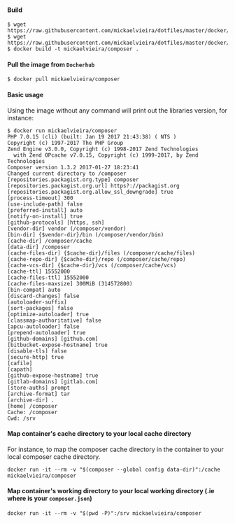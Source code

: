 #### Build

```
$ wget https://raw.githubusercontent.com/mickaelvieira/dotfiles/master/docker/composer/Dockerfile
$ wget https://raw.githubusercontent.com/mickaelvieira/dotfiles/master/docker/composer/script.sh
$ docker build -t mickaelvieira/composer .
```

#### Pull the image from `Docherhub`

```
$ docker pull mickaelvieira/composer
```

#### Basic usage

Using the image without any command will print out the libraries version, for instance:

```
$ docker run mickaelvieira/composer
PHP 7.0.15 (cli) (built: Jan 19 2017 21:43:38) ( NTS )
Copyright (c) 1997-2017 The PHP Group
Zend Engine v3.0.0, Copyright (c) 1998-2017 Zend Technologies
  with Zend OPcache v7.0.15, Copyright (c) 1999-2017, by Zend Technologies
Composer version 1.3.2 2017-01-27 18:23:41
Changed current directory to /composer
[repositories.packagist.org.type] composer
[repositories.packagist.org.url] https?://packagist.org
[repositories.packagist.org.allow_ssl_downgrade] true
[process-timeout] 300
[use-include-path] false
[preferred-install] auto
[notify-on-install] true
[github-protocols] [https, ssh]
[vendor-dir] vendor (/composer/vendor)
[bin-dir] {$vendor-dir}/bin (/composer/vendor/bin)
[cache-dir] /composer/cache
[data-dir] /composer
[cache-files-dir] {$cache-dir}/files (/composer/cache/files)
[cache-repo-dir] {$cache-dir}/repo (/composer/cache/repo)
[cache-vcs-dir] {$cache-dir}/vcs (/composer/cache/vcs)
[cache-ttl] 15552000
[cache-files-ttl] 15552000
[cache-files-maxsize] 300MiB (314572800)
[bin-compat] auto
[discard-changes] false
[autoloader-suffix]
[sort-packages] false
[optimize-autoloader] true
[classmap-authoritative] false
[apcu-autoloader] false
[prepend-autoloader] true
[github-domains] [github.com]
[bitbucket-expose-hostname] true
[disable-tls] false
[secure-http] true
[cafile]
[capath]
[github-expose-hostname] true
[gitlab-domains] [gitlab.com]
[store-auths] prompt
[archive-format] tar
[archive-dir] .
[home] /composer
Cache: /composer
Cwd: /srv
```

#### Map container's cache directory to your local cache directory

For instance, to map the composer cache directory in the container to your local composer cache directory.

```
docker run -it --rm -v "$(composer --global config data-dir)":/cache mickaelvieira/composer
```

#### Map container's working directory to your local working directory (.ie where is your `composer.json`)

```
docker run -it --rm -v "$(pwd -P)":/srv mickaelvieira/composer
```
